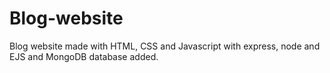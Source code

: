 # Blog-website
Blog website made with HTML, CSS and Javascript with express, node and EJS and MongoDB database added.
